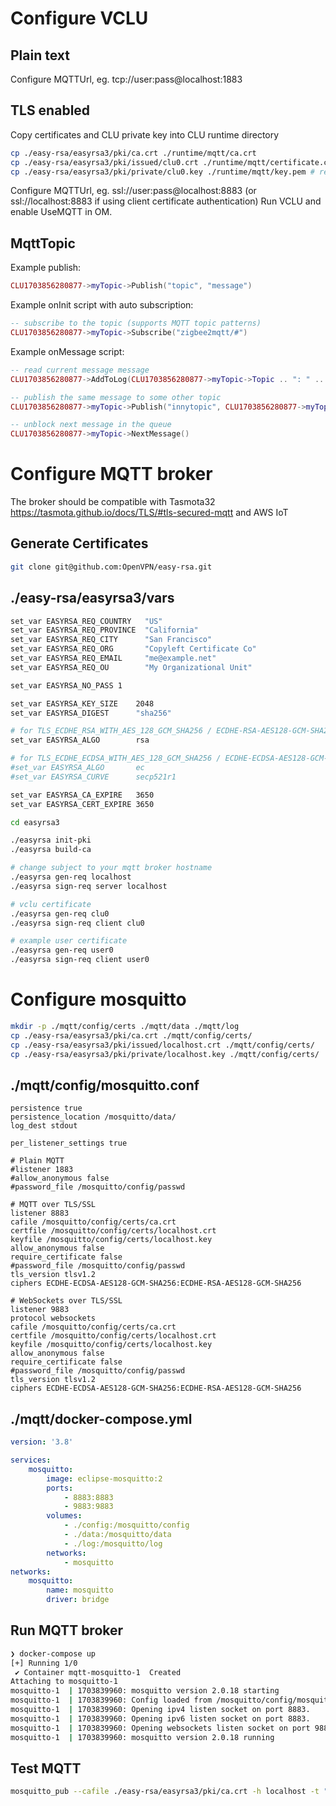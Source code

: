 # Configure VCLU

## Plain text

Configure MQTTUrl, eg. tcp://user:pass@localhost:1883

## TLS enabled

Copy certificates and CLU private key into CLU runtime directory

```bash
cp ./easy-rsa/easyrsa3/pki/ca.crt ./runtime/mqtt/ca.crt
cp ./easy-rsa/easyrsa3/pki/issued/clu0.crt ./runtime/mqtt/certificate.crt # required only if using client certificate authentication
cp ./easy-rsa/easyrsa3/pki/private/clu0.key ./runtime/mqtt/key.pem # required only if using client certificate authentication
```

Configure MQTTUrl, eg. ssl://user:pass@localhost:8883 (or ssl://localhost:8883 if using client certificate authentication)
Run VCLU and enable UseMQTT in OM.

## MqttTopic

Example publish:

```lua
CLU1703856280877->myTopic->Publish("topic", "message")
```

Example onInit script with auto subscription:

```lua
-- subscribe to the topic (supports MQTT topic patterns)
CLU1703856280877->myTopic->Subscribe("zigbee2mqtt/#")
```

Example onMessage script:

```lua
-- read current message message
CLU1703856280877->AddToLog(CLU1703856280877->myTopic->Topic .. ": " .. CLU1703856280877->myTopic->Message)

-- publish the same message to some other topic
CLU1703856280877->myTopic->Publish("innytopic", CLU1703856280877->myTopic->Message)

-- unblock next message in the queue
CLU1703856280877->myTopic->NextMessage()
```

# Configure MQTT broker

The broker should be compatible with Tasmota32 https://tasmota.github.io/docs/TLS/#tls-secured-mqtt and AWS IoT

## Generate Certificates

```bash
git clone git@github.com:OpenVPN/easy-rsa.git
```

## ./easy-rsa/easyrsa3/vars

```bash
set_var EASYRSA_REQ_COUNTRY   "US"
set_var EASYRSA_REQ_PROVINCE  "California"
set_var EASYRSA_REQ_CITY      "San Francisco"
set_var EASYRSA_REQ_ORG       "Copyleft Certificate Co"
set_var EASYRSA_REQ_EMAIL     "me@example.net"
set_var EASYRSA_REQ_OU        "My Organizational Unit"

set_var EASYRSA_NO_PASS	1

set_var EASYRSA_KEY_SIZE	2048
set_var EASYRSA_DIGEST		"sha256"

# for TLS_ECDHE_RSA_WITH_AES_128_GCM_SHA256 / ECDHE-RSA-AES128-GCM-SHA256
set_var EASYRSA_ALGO		rsa

# for TLS_ECDHE_ECDSA_WITH_AES_128_GCM_SHA256 / ECDHE-ECDSA-AES128-GCM-SHA256
#set_var EASYRSA_ALGO		ec
#set_var EASYRSA_CURVE		secp521r1

set_var EASYRSA_CA_EXPIRE	3650
set_var EASYRSA_CERT_EXPIRE	3650
```

```bash
cd easyrsa3

./easyrsa init-pki
./easyrsa build-ca

# change subject to your mqtt broker hostname
./easyrsa gen-req localhost
./easyrsa sign-req server localhost

# vclu certificate 
./easyrsa gen-req clu0
./easyrsa sign-req client clu0

# example user certificate
./easyrsa gen-req user0
./easyrsa sign-req client user0
```

# Configure mosquitto

```bash
mkdir -p ./mqtt/config/certs ./mqtt/data ./mqtt/log
cp ./easy-rsa/easyrsa3/pki/ca.crt ./mqtt/config/certs/
cp ./easy-rsa/easyrsa3/pki/issued/localhost.crt ./mqtt/config/certs/
cp ./easy-rsa/easyrsa3/pki/private/localhost.key ./mqtt/config/certs/
```

## ./mqtt/config/mosquitto.conf

```properties
persistence true
persistence_location /mosquitto/data/
log_dest stdout

per_listener_settings true

# Plain MQTT
#listener 1883
#allow_anonymous false
#password_file /mosquitto/config/passwd

# MQTT over TLS/SSL
listener 8883
cafile /mosquitto/config/certs/ca.crt
certfile /mosquitto/config/certs/localhost.crt
keyfile /mosquitto/config/certs/localhost.key
allow_anonymous false
require_certificate false
#password_file /mosquitto/config/passwd
tls_version tlsv1.2
ciphers ECDHE-ECDSA-AES128-GCM-SHA256:ECDHE-RSA-AES128-GCM-SHA256

# WebSockets over TLS/SSL
listener 9883
protocol websockets
cafile /mosquitto/config/certs/ca.crt
certfile /mosquitto/config/certs/localhost.crt
keyfile /mosquitto/config/certs/localhost.key
allow_anonymous false
require_certificate false
#password_file /mosquitto/config/passwd
tls_version tlsv1.2
ciphers ECDHE-ECDSA-AES128-GCM-SHA256:ECDHE-RSA-AES128-GCM-SHA256
```

## ./mqtt/docker-compose.yml

```yaml
version: '3.8'

services:
    mosquitto:
        image: eclipse-mosquitto:2
        ports:
            - 8883:8883
            - 9883:9883
        volumes:
            - ./config:/mosquitto/config
            - ./data:/mosquitto/data
            - ./log:/mosquitto/log
        networks:
            - mosquitto
networks:
    mosquitto:
        name: mosquitto
        driver: bridge
```

## Run MQTT broker

```bash
❯ docker-compose up
[+] Running 1/0
 ✔ Container mqtt-mosquitto-1  Created                                                              0.0s 
Attaching to mosquitto-1
mosquitto-1  | 1703839960: mosquitto version 2.0.18 starting
mosquitto-1  | 1703839960: Config loaded from /mosquitto/config/mosquitto.conf.
mosquitto-1  | 1703839960: Opening ipv4 listen socket on port 8883.
mosquitto-1  | 1703839960: Opening ipv6 listen socket on port 8883.
mosquitto-1  | 1703839960: Opening websockets listen socket on port 9883.
mosquitto-1  | 1703839960: mosquitto version 2.0.18 running
```

## Test MQTT

```bash
mosquitto_pub --cafile ./easy-rsa/easyrsa3/pki/ca.crt -h localhost -t "topic" -m "test_message" -p 8883 -d --cert ./easy-rsa/easyrsa3/pki/issued/user0.crt --key ./easy-rsa/easyrsa3/pki/private/user0.key
```
